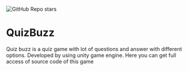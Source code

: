 ![GitHub Repo stars](https://img.shields.io/github/stars/satyagames/QuizBuzz?style=social)



# QuizBuzz
Quiz buzz is a quiz game with lot of questions and answer with different options. Developed by using unity game engine. Here you can get full access of source code of this game
